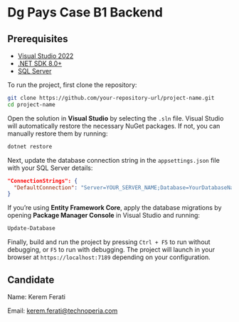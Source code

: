 
# Dg Pays Case B1 Backend

## Prerequisites

- [Visual Studio 2022](https://visualstudio.microsoft.com/)
- [.NET SDK 8.0+](https://dotnet.microsoft.com/download)
- [SQL Server](https://www.microsoft.com/en-us/sql-server/sql-server-downloads)

To run the project, first clone the repository:

```bash
git clone https://github.com/your-repository-url/project-name.git
cd project-name
```

Open the solution in **Visual Studio** by selecting the `.sln` file. Visual Studio will automatically restore the necessary NuGet packages. If not, you can manually restore them by running:

```bash
dotnet restore
```

Next, update the database connection string in the `appsettings.json` file with your SQL Server details:

```json
"ConnectionStrings": {
  "DefaultConnection": "Server=YOUR_SERVER_NAME;Database=YourDatabaseName;User Id=YOUR_USERNAME;Password=YOUR_PASSWORD;MultipleActiveResultSets=true"
}
```

If you’re using **Entity Framework Core**, apply the database migrations by opening **Package Manager Console** in Visual Studio and running:

```bash
Update-Database
```

Finally, build and run the project by pressing `Ctrl + F5` to run without debugging, or `F5` to run with debugging. The project will launch in your browser at `https://localhost:7189` depending on your configuration.

## Candidate
Name: Kerem Ferati

Email: kerem.ferati@technoperia.com